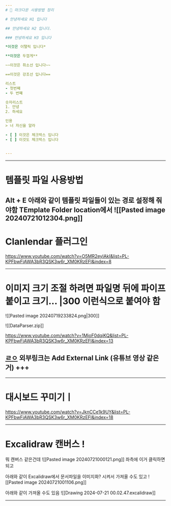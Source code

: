 ```yaml
--- 
# 📖 마크다운 사용방법 정리 

# 안녕하세요 H1 입니다

## 안녕하세요 H2 입니다.

### 안녕하세요 H3 입니다

*이것은 이탤릭 입니다*

**이것은 두껍게**

~~이것은 취소선 입니다~~

==이것은 강조선 입니다==

리스트
- 첫번째
- 두 번쨰

숫자리스트
1. 안녕
2. 하세요

인용
> 너 자신을 알라

- [ ] 이것은 체크박스 입니다
- [ ] 이것도 체크박스 입니다


---
```





--- 
# 템플릿 파일 사용방법 

  Alt + E 아래와 같이 템플릿 파일들이 있는 경로 설정해 줘야함 TEmplate Folder location에서 
![[Pasted image 20240721012304.png]]
---
# Clanlendar 플러그인
https://www.youtube.com/watch?v=O5MR2eylAkI&list=PL-KPFbwFiAWA3bR3QSK3w6r_XM0KRzEFl&index=8


---

# 이미지 크기 조절 하려면 파일명 뒤에 파이프 붙이고 크기... |300 이런식으로 붙여야 함
![[Pasted image 20240719233824.png|300]]

![[DataParser.zip]]

https://www.youtube.com/watch?v=1MjoF0dqiKQ&list=PL-KPFbwFiAWA3bR3QSK3w6r_XM0KRzEFl&index=13

[ㄹㅇ](https://www.youtube.com/watch?v=1MjoF0dqiKQ&list=PL-KPFbwFiAWA3bR3QSK3w6r_XM0KRzEFl&index=13)
외부링크는 Add External Link (유튜브 영상 같은거)
+++
---
---
# 대시보드 꾸미기ㅣ

https://www.youtube.com/watch?v=JknCCe1k9UY&list=PL-KPFbwFiAWA3bR3QSK3w6r_XM0KRzEFl&index=18

---
# Excalidraw 캔버스 !

뭐 캔버스 같은건데 ![[Pasted image 20240721000121.png]] 좌측에 이거 클릭하면 되고 

아래와 같이 Excalidraw에서 문서파일을 이미지화? 시켜서 가져올 수도 있고 
![[Pasted image 20240721001106.png]]

아래와 같이 가져올 수도 있음
![[Drawing 2024-07-21 00.02.47.excalidraw]]
 
 
---


